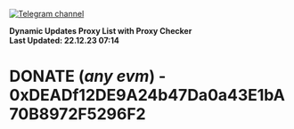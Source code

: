[![Telegram channel](https://img.shields.io/endpoint?url=https://runkit.io/damiankrawczyk/telegram-badge/branches/master?url=https://t.me/n4z4v0d)](https://t.me/n4z4v0d) 

**Dynamic Updates Proxy List with Proxy Checker**  
**Last Updated: 22.12.23 07:14**

# DONATE (_any evm_) - 0xDEADf12DE9A24b47Da0a43E1bA70B8972F5296F2
